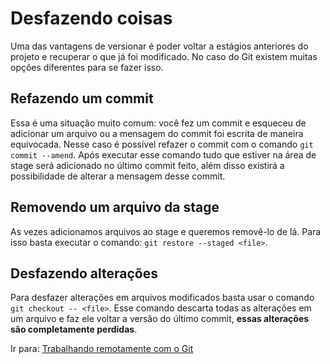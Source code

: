 # Desfazendo coisas

Uma das vantagens de versionar é poder voltar a estágios anteriores do projeto e recuperar o que já foi modificado. No caso do Git existem muitas opções diferentes para se fazer isso.

## Refazendo um commit

Essa é uma situação muito comum: você fez um commit e esqueceu de adicionar um arquivo ou a mensagem do commit foi escrita de maneira equivocada. Nesse caso é possível refazer o commit com o comando `git commit --amend`.  Após executar esse comando tudo que estiver na área de stage será adicionado no último commit feito, além disso existirá a possibilidade de alterar a mensagem desse commit.

## Removendo um arquivo da stage

As vezes adicionamos arquivos ao stage e queremos removê-lo de lá. Para isso basta executar o comando: `git restore --staged <file>`.

## Desfazendo alterações

Para desfazer alterações em arquivos modificados basta usar o comando `git checkout -- <file>`. Esse comando descarta todas as alterações em um arquivo e faz ele voltar a versão do último commit, **essas alterações são completamente perdidas**.

Ir para: [Trabalhando remotamente com o Git](git_remote.md)
